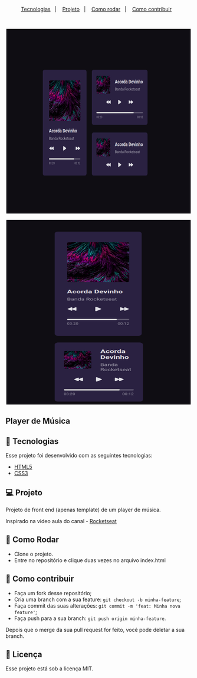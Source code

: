<p align="center">
  <a href="#-tecnologias">Tecnologias</a>&nbsp;&nbsp;&nbsp;|&nbsp;&nbsp;&nbsp;
  <a href="#-projeto">Projeto</a>&nbsp;&nbsp;&nbsp;|&nbsp;&nbsp;&nbsp;
  <a href="#-como-rodar">Como rodar</a>&nbsp;&nbsp;&nbsp;|&nbsp;&nbsp;&nbsp;
  <a href="#-como-contribuir">Como contribuir</a>&nbsp;&nbsp;&nbsp;
  </p>

<br>

<p align="center">
  <img alt="app" src=".github/img.png" width="500px" height="500px">
</p>

<p align="center">
  <img alt="app" src=".github/img_1.png" width="500px" height="500px">
</p>

## Player de Música

## 🚀 Tecnologias

Esse projeto foi desenvolvido com as seguintes tecnologias:

- [HTML5](https://developer.mozilla.org/pt-BR/docs/Web/HTML/HTML5)
- [CSS3](https://developer.mozilla.org/pt-BR/docs/Web/CSS)


## 💻 Projeto

Projeto de front end (apenas template) de um player de música. 

Inspirado na video aula do canal - [Rocketseat](https://www.youtube.com/watch?v=M_eaBcany6Y)

## 🚀 Como Rodar

- Clone o projeto.
- Entre no repositório e clique duas vezes no arquivo index.html

## 🤔 Como contribuir

- Faça um fork desse repositório;
- Cria uma branch com a sua feature: `git checkout -b minha-feature`;
- Faça commit das suas alterações: `git commit -m 'feat: Minha nova feature'`;
- Faça push para a sua branch: `git push origin minha-feature`.

Depois que o merge da sua pull request for feito, você pode deletar a sua branch.

## 📝 Licença

Esse projeto está sob a licença MIT.
